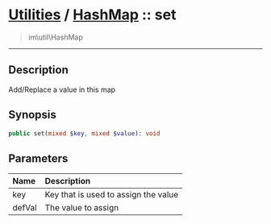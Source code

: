 # [Utilities](util.md) / [HashMap](util-HashMap.md) :: set
 > im\util\HashMap
____

## Description
Add/Replace a value in this map

## Synopsis
```php
public set(mixed $key, mixed $value): void
```

## Parameters
| Name | Description |
| :--- | :---------- |
| key | Key that is used to assign the value |
| defVal | The value to assign |
